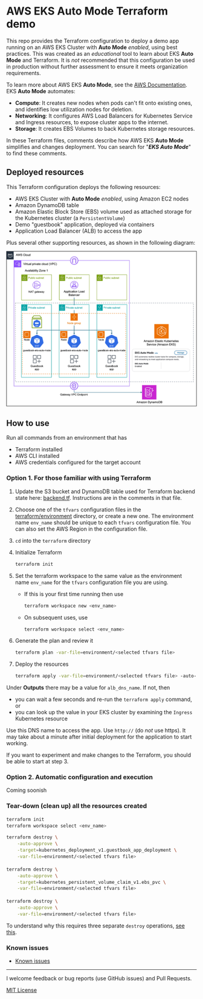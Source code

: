 # AWS EKS **Auto Mode** Terraform demo

This repo provides the Terraform configuration to deploy a demo app running on an AWS EKS Cluster with **Auto Mode** _enabled_, using best practices. This was created as an _educational_ tool to learn about EKS **Auto Mode** and Terraform. It is _not_ recommended that this configuration be used in production without further assessment to ensure it meets organization requirements.

To learn more about AWS EKS **Auto Mode**, see the [AWS Documentation](https://docs.aws.amazon.com/eks/latest/userguide/automode.html). EKS **Auto Mode** automates:
* **Compute**: It creates new nodes when pods can't fit onto existing ones, and identifies low utilization nodes for deletion.
* **Networking**: It configures AWS Load Balancers for Kubernetes Service and Ingress resources, to expose cluster apps to the internet.
* **Storage**: It creates EBS Volumes to back Kubernetes storage resources.

In these Terraform files, comments describe how AWS EKS **Auto Mode** simplifies and changes deployment. You can search for "_**EKS Auto Mode**_" to find these comments.

## Deployed resources

This Terraform configuration deploys the following resources:
* AWS EKS Cluster with **Auto Mode** _enabled_, using Amazon EC2 nodes
* Amazon DynamoDB table
* Amazon Elastic Block Store (EBS) volume used as attached storage for the Kubernetes cluster (a `PersistentVolume`)
* Demo "guestbook" application, deployed via containers
* Application Load Balancer (ALB) to access the app

Plus several other supporting resources, as shown in the following diagram:

![architecture](images/architecture.jpg)

## How to use

Run all commands from an environment that has
* Terraform installed
* AWS CLI installed
* AWS credentials configured for the target account

### Option 1. For those familiar with using Terraform
1. Update the S3 bucket and DynamoDB table used for Terraform backend state here: [backend.tf](terraform/backend.tf). Instructions are in the comments in that file.
1. Choose one of the `tfvars` configuration files in the [terraform/environment](terraform/environment) directory, or create a new one. The environment name `env_name` should be unique to each `tfvars` configuration file. You can also set the AWS Region in the configuration file.
1. `cd` into the `terraform` directory
1. Initialize Terraform
    ```bash
    terraform init
    ```

1. Set the terraform workspace to the same value as the environment name `env_name` for the `tfvars` configuration file you are using.
   * If this is your first time running then use 
     ```bash
     terraform workspace new <env_name>
     ```
   * On subsequent uses, use
     ```bash
     terraform workspace select <env_name>
     ```
1. Generate the plan and review it
   ```bash
   terraform plan -var-file=environment/<selected tfvars file>
   ```

1. Deploy the resources
   ```bash
   terraform apply -var-file=environment/<selected tfvars file> -auto-approve
   ```

Under **Outputs** there may be a value for `alb_dns_name`. If not, then 
* you can wait a few seconds and re-run the `terraform apply` command, or
* you can look up the value in your EKS cluster by examining the `Ingress` Kubernetes resource

Use this DNS name to access the app.  Use `http://` (do _not_ use https). It may take about a minute after initial deployment for the application to start working.

If you want to experiment and make changes to the Terraform, you should be able to start at step 3.

### Option 2. Automatic configuration and execution
Coming soonish

### Tear-down (clean up) all the resources created

```bash
terraform init
terraform workspace select <env_name>
```

```bash
terraform destroy \
    -auto-approve \
    -target=kubernetes_deployment_v1.guestbook_app_deployment \
    -var-file=environment/<selected tfvars file>

terraform destroy \
    -auto-approve \
    -target=kubernetes_persistent_volume_claim_v1.ebs_pvc \
    -var-file=environment/<selected tfvars file>

terraform destroy \
    -auto-approve \
    -var-file=environment/<selected tfvars file>
```

To understand why this requires three separate `destroy` operations, [see this](docs/cleanup.md#tear-down-clean-up-all-the-resources-created). 

### Known issues
* [Known issues](docs/known_issues.md)
---
I welcome feedback or bug reports (use GitHub issues) and Pull Requests.

[MIT License](LICENSE)